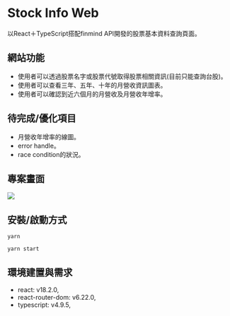 # Stock Info Web
以React＋TypeScript搭配finmind API開發的股票基本資料查詢頁面。

## 網站功能
- 使用者可以透過股票名字或股票代號取得股票相關資訊(目前只能查詢台股)。
- 使用者可以查看三年、五年、十年的月營收資訊圖表。
- 使用者可以確認到近六個月的月營收及月營收年增率。

## 待完成/優化項目
- 月營收年增率的線圖。
- error handle。
- race condition的狀況。

## 專案畫面
![](https://imgur.com/r4l3mEh.png)

## 安裝/啟動方式

```
yarn
```
```
yarn start
```

## 環境建置與需求
- react: v18.2.0,
- react-router-dom: v6.22.0,
- typescript: v4.9.5,
